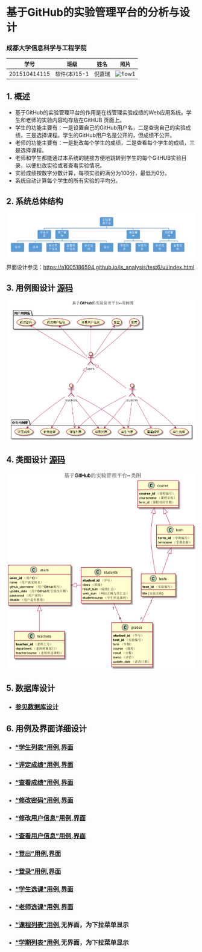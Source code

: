 <!-- markdownlint-disable MD033-->
<!-- 禁止MD033类型的警告 https://www.npmjs.com/package/markdownlint -->

# 基于GitHub的实验管理平台的分析与设计

### 成都大学信息科学与工程学院

|学号|班级|姓名|照片|
|:-------:|:-------------: | :----------:|:---:|
|201510414115|软件(本)15-1|倪嘉瑞|![flow1](../myself.jpg)|

## 1. 概述
- 基于GitHub的实验管理平台的作用是在线管理实验成绩的Web应用系统。学生和老师的实验内容均存放在GitHUB
页面上。
- 学生的功能主要有：一是设置自己的GitHub用户名，二是查询自己的实验成绩，三是选择课程。学生的GitHub用户名是公开的，但成绩不公开。
- 老师的功能主要有：一是批改每个学生的成绩，二是查看每个学生的成绩，三是选择课程。
- 老师和学生都能通过本系统的链接方便地跳转到学生的每个GitHUB实验目录，以便批改实验或者查看实验情况。
- 实验成绩按数字分数计算，每项实验的满分为100分，最低为0分。
- 系统自动计算每个学生的所有实验的平均分。
    
## 2. 系统总体结构
![](系统总体结构.png)

界面设计参见：https://a1005186594.github.io/is_analysis/test6/ui/index.html
    
## 3. 用例图设计 [源码](src/UseCase.puml)
![](UseCase.png)

## 4. 类图设计 [源码](src/class.puml)
![](./class.png)

## 5. 数据库设计
- ### [参见数据库设计](./数据库设计.md)

## 6. 用例及界面详细设计
- ### [“学生列表”用例](./用例/学生列表.md),[界面](https://a1005186594.github.io/is_analysis/test6/ui/index.html)
- ### [“评定成绩”用例](./用例/评定成绩.md),[界面](https://a1005186594.github.io/is_analysis/test6/ui/评定成绩.html)
- ### [“查看成绩”用例](./用例/查看成绩.md),[界面](https://a1005186594.github.io/is_analysis/test6/ui/查看成绩.html)
- ### [“修改密码”用例](./用例/修改密码.md),[界面](https://a1005186594.github.io/is_analysis/test6/ui/顶部菜单.html)
- ### [“修改用户信息”用例](./用例/修改用户信息.md),[界面](https://a1005186594.github.io/is_analysis/test6/ui/顶部菜单.html)
- ### [“查看用户信息”用例](./用例/查看用户信息.md),[界面](https://a1005186594.github.io/is_analysis/test6/ui/顶部菜单.html)
- ### [“登出”用例](./用例/登出.md),[界面](https://a1005186594.github.io/is_analysis/test6/ui/顶部菜单.html)
- ### [“登录”用例](./用例/登录.md),[界面](https://a1005186594.github.io/is_analysis/test6/ui/登录.html)
- ### [“学生选课”用例](./用例/学生选课.md),[界面](https://a1005186594.github.io/is_analysis/test6/ui/学生选课.html)
- ### [“老师选课”用例](./用例/老师选课.md),[界面](https://a1005186594.github.io/is_analysis/test6/ui/老师选课.html)
- ### [“课程列表”用例](./用例/课程列表.md),无界面，为下拉菜单显示
- ### [“学期列表”用例](./用例/学期列表.md),无界面，为下拉菜单显示
    
